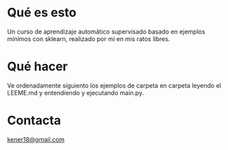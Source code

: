 # Qué es esto
Un curso de aprendizaje automático supervisado basado en ejemplos mínimos con sklearn, realizado por mí en mis ratos libres.

# Qué hacer
Ve ordenadamente siguiento los ejemplos de carpeta en carpeta leyendo el LEEME.md y entendiendo y ejecutando main.py.

# Contacta
kener18@gmail.com
